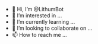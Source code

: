 - 👋 Hi, I’m @LithumBot
- 👀 I’m interested in ...
- 🌱 I’m currently learning ...
- 💞️ I’m looking to collaborate on ...
- 📫 How to reach me ...

<!---
LithumBot/LithumBot is a ✨ special ✨ repository because its `README.md` (this file) appears on your GitHub profile.
You can click the Preview link to take a look at your changes.
--->
